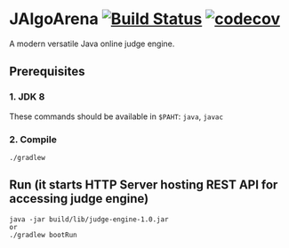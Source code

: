 # JAlgoArena [![Build Status](https://travis-ci.org/spolnik/JAlgoArena.svg?branch=master)](https://travis-ci.org/spolnik/JAlgoArena) [![codecov](https://codecov.io/gh/spolnik/JAlgoArena/branch/master/graph/badge.svg)](https://codecov.io/gh/spolnik/JAlgoArena)

A modern versatile Java online judge engine.

## Prerequisites

### 1. JDK 8

These commands should be available in `$PAHT`: `java`, `javac`

### 2. Compile

    ./gradlew

## Run (it starts HTTP Server hosting REST API for accessing judge engine)

    java -jar build/lib/judge-engine-1.0.jar
    or
    ./gradlew bootRun
